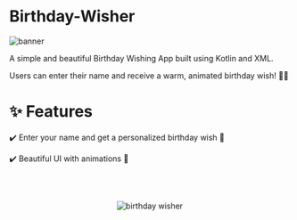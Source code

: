 # Birthday-Wisher
![banner](https://github.com/user-attachments/assets/6aee54a2-091e-4e32-8614-594edd498a1c)
<p>A simple and beautiful Birthday Wishing App built using Kotlin and XML.</p>
<p>Users can enter their name and receive a warm, animated birthday wish! 🎂🎈</p>
<h1>✨ Features</h1>
<p>✔️ Enter your name and get a personalized birthday wish 🎁</p>
<p>✔️ Beautiful UI with animations 🎊</p>
<br></br>
<p align="center">
  <img src="https://github.com/user-attachments/assets/12b97c2c-14a5-4152-a72c-d85f2762cd20" alt="birthday wisher">
</p>

